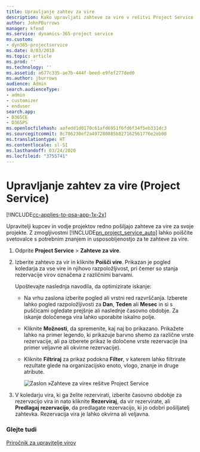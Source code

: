 ```yaml
---
title: Upravljanje zahtev za vire
description: Kako upravljati zahteve za vire v rešitvi Project Service
author: JohnPBurrows
manager: kfend
ms.service: dynamics-365-project service
ms.custom:
- dyn365-projectservice
ms.date: 8/03/2018
ms.topic: article
ms.prod: ''
ms.technology: ''
ms.assetid: a677c335-ae7b-444f-beed-e9fef277ded0
ms.author: jburrows
audience: Admin
search.audienceType:
- admin
- customizer
- enduser
search.app:
- D365CE
- D365PS
ms.openlocfilehash: aafedd1d0170c61afd6951f6fd6f34f5eb331dc3
ms.sourcegitcommit: 8c786230ef2a497280885b827162561776e2eb00
ms.translationtype: HT
ms.contentlocale: sl-SI
ms.lasthandoff: 03/24/2020
ms.locfileid: "3755741"
---
```

# <a name="manage-resource-requests-project-service"></a>Upravljanje zahtev za vire (Project Service)

[!INCLUDE[cc-applies-to-psa-app-1x-2x](../includes/cc-applies-to-psa-app-1x-2x.md)]

Upravitelji kupcev in vodje projektov redno pošiljajo zahteve za vire za svoje projekte. Z zmogljivostmi [!INCLUDE[pn_project_service_auto](../includes/pn-project-service-auto.md)] lahko poiščite svetovalce s potrebnim znanjem in usposobljenostjo za te zahteve za vire.  
  
1. Odprite **Project Service** > **Zahteve za vire**.  
  
2. Izberite zahtevo za vir in kliknite **Poišči vire**. Prikazan je pogled koledarja za vse vire in njihovo razpoložljivost, pri čemer so stanja rezervacije virov označena z različnimi barvami.  
  
    Upoštevajte naslednja navodila, da optimizirate iskanje:  
  
   -   Na vrhu zaslona izberite pogled ali vrstni red razvrščanja. Izberete lahko pogled razpoložljivosti za **Dan**, **Teden** ali **Mesec** in si s puščicami ogledate prejšnje ali naslednje časovno obdobje. Za iskanje določenega vira lahko uporabite iskalno polje.  
  
   -   Kliknite **Možnosti**, da spremenite, kaj naj bo prikazano. Prikažete lahko na primer legendo, ki prikazuje barvno shemo za različne vrste rezervacije, ali pa izberete prikaz le določene vrste rezervacije (na primer veljavne ali okvirne rezervacije).  
  
   -   Kliknite **Filtriraj** za prikaz podokna **Filter**, v katerem lahko filtrirate rezultate glede na organizacijsko enoto, vlogo, znanje in druge atribute.  
  
       ![Zaslon »Zahteve za vire« rešitve Project Service](../project-service/media/project-service-resource-request-screen.png "Zaslon »Zahteve za vire« rešitve Project Service")  
  
3. V koledarju vira, ki ga želite rezervirati, izberite časovno obdobje za rezervacijo vira in nato kliknite **Rezerviraj**, da vir rezervirate, ali **Predlagaj rezervacijo**, da predlagate rezervacijo, ki jo odobri pošiljatelj zahtevka. Rezervacija vira je lahko okvirna ali veljavna.  
  
### <a name="see-also"></a>Glejte tudi  
 [Priročnik za upravitelje virov](../project-service/resource-manager-guide.md)
